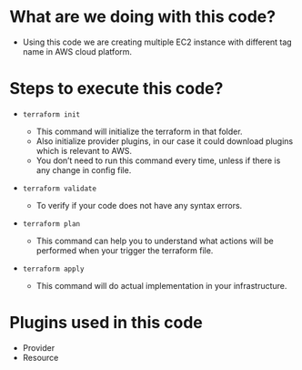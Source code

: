 # What are we doing with this code?
* Using this code we are creating multiple EC2 instance with different tag name in AWS cloud platform.

# Steps to execute this code?
* `terraform init` 
   - This command will initialize the terraform in that folder.
   - Also initialize provider plugins, in our case it could download plugins which is relevant to AWS.
   - You don’t need to run this command every time, unless if there is any change in config file.

* `terraform validate`
   - To verify if your code does not have any syntax errors.

* `terraform plan`
   - This command can help you to understand what actions will be performed when your trigger the terraform file.

* `terraform apply`
   - This command will do actual implementation in your infrastructure.

# Plugins used in this code
 - Provider
 - Resource